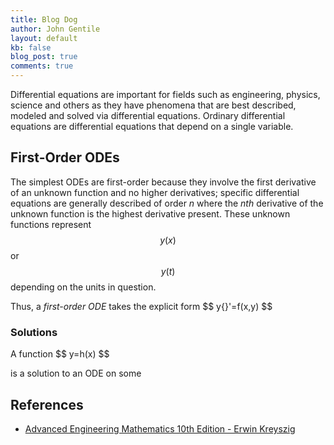 ```yaml
---
title: Blog Dog
author: John Gentile
layout: default
kb: false
blog_post: true
comments: true
---
```


Differential equations are important for fields such as engineering, physics, science and others as they have phenomena that are best described, modeled and solved via differential equations. Ordinary differential equations are differential equations that depend on a single variable.

## First-Order ODEs

The simplest ODEs are first-order because they involve the first derivative of an unknown function and no higher derivatives; specific differential equations are generally described of order _n_ where the _nth_ derivative of the unknown function is the highest derivative present. These unknown functions represent $$ y(x) $$ or $$ y(t) $$ depending on the units in question.

Thus, a _first-order ODE_ takes the explicit form
\$\$ y{}'=f(x,y) $$

### Solutions

A function \$\$ y=h(x) $$

is a solution to an ODE on some 

## References

* [Advanced Engineering Mathematics 10th Edition - Erwin Kreyszig](https://www.amazon.com/Advanced-Engineering-Mathematics-Enhanced-eText/dp/0470458364)
